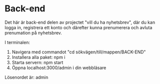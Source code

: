 # Back-end

Det här är back-end delen av projectet "vill du ha nyhetsbrev", där du kan logga in, registrera ett konto och därefter kunna prenumerera och avluta prenumation på nyhetsbrev.

I terminalen:

1. Navigera med commandot "cd sökvägen/till/mappen/BACK-END" 
2. Installera alla paket: npm i
3. Starta servern: npm start
4. Öppna localhost:3000/admin i din webbläsare
 
Lösenordet är: admin
